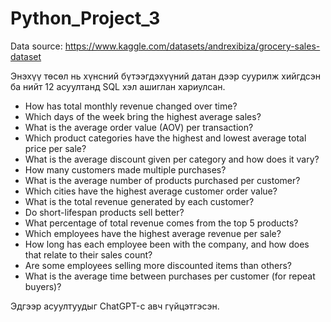 # Python_Project_3

Data source: https://www.kaggle.com/datasets/andrexibiza/grocery-sales-dataset

Энэхүү төсөл нь хүнсний бүтээгдэхүүний датан дээр суурилж хийгдсэн ба нийт 12 асуултанд SQL хэл ашиглан хариулсан.

- How has total monthly revenue changed over time?
- Which days of the week bring the highest average sales?
- What is the average order value (AOV) per transaction?
- Which product categories have the highest and lowest average total price per sale?
- What is the average discount given per category and how does it vary?
- How many customers made multiple purchases?
- What is the average number of products purchased per customer?
- Which cities have the highest average customer order value?
- What is the total revenue generated by each customer?
- Do short-lifespan products sell better?
- What percentage of total revenue comes from the top 5 products?
- Which employees have the highest average revenue per sale?
- How long has each employee been with the company, and how does that relate to their sales count?
- Are some employees selling more discounted items than others?
- What is the average time between purchases per customer (for repeat buyers)?

Эдгээр асуултуудыг ChatGPT-с авч гүйцэтгэсэн.
